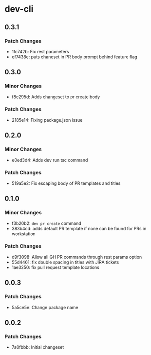 # dev-cli

## 0.3.1

### Patch Changes

- 1fc742b: Fix rest parameters
- ef7438e: puts chaneset in PR body prompt behind feature flag

## 0.3.0

### Minor Changes

- f8c295d: Adds changeset to pr create body

### Patch Changes

- 2185e14: Fixing package.json issue

## 0.2.0

### Minor Changes

- e0ed3d4: Adds dev run tsc command

### Patch Changes

- 519a5e2: Fix escaping body of PR templates and titles

## 0.1.0

### Minor Changes

- f3b20b2: `dev pr create` command
- 383b4cd: adds default PR template if none can be found for PRs in workstation

### Patch Changes

- d9f3098: Allow all GH PR commands through rest params option
- 55d4461: fix double spacing in titles with JIRA tickets
- 1ae3250: fix pull request template locations

## 0.0.3

### Patch Changes

- 5a5ce5e: Change package name

## 0.0.2

### Patch Changes

- 7a0fbbb: Initial changeset

